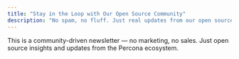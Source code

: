 ```yaml
---
title: "Stay in the Loop with Our Open Source Community"
description: "No spam, no fluff. Just real updates from our open source community — straight to your inbox."
---
```


This is a community-driven newsletter — no marketing, no sales. Just open source insights and updates from the Percona ecosystem.

<div class="form-section">
  <script charset="utf-8" type="text/javascript" src="//js.hsforms.net/forms/embed/v2.js"></script>
  <script>
    hbspt.forms.create({
      portalId: "758664",
      formId: "0aa7bbd4-0185-496a-a4a3-57e6bd60cbfb",
      region: "na1"
    });
  </script>
</div>